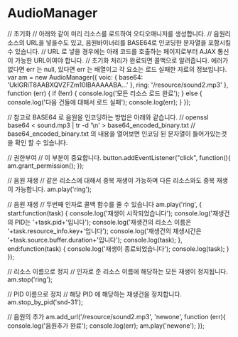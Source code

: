 # AudioManager

   // 초기화
   // 아래와 같이 미리 리소스를 로드하여 오디오매니저를 생성합니다.
   // 음원리소스의 URL을 넣을수도 있고, 음원바이너리를 BASE64로 인코딩한 문자열을 포함시킬 수 있습니다.
   // URL 로 넣을 경우에는 아래 코드를 호출하는 페이지로부터 AJAX 통신이 가능한 URL이여야 합니다.
   // 초기화 처리가 완료되면 콜백으로 알려줍니다. 에러가 없다면 err 는 null, 있다면 err 는 배열이고 각 요소는 로드 실패한 자료의 정보입니다.
   var am = new AudioManager({
      voic: { base64: 'UklGRiT8AABXQVZFZm10IBAAAAABA...' },
      ring: '/resource/sound2.mp3'
   }, function (err) {
      if (!err) {
         console.log('모든 리소스 로드 완료');
      } else {
         console.log('다음 건들에 대해서 로드 실패');
         console.log(err);
      }
   });

   // 참고로 BASE64 로 음원을 인코딩하는 방법은 아래와 같습니다.
   // openssl base64 < sound.mp3 | tr -d '\n' > base64_encoded_binary.txt
   // base64_encoded_binary.txt 의 내용을 열어보면 인코딩 된 문자열이 들어가있는것을 확인 할 수 있습니다.

   // 권한부여
   // 이 부분이 중요합니다.
   button.addEventListener("click", function(){
      am.grant_permission();
   });

   // 음원 재생
   // 같은 리소스에 대해서 중복 재생이 가능하며 다른 리소스와도 중복 재생이 가능합니다.
   am.play('ring');

   // 음원 재생
   // 두번째 인자로 콜백 함수를 줄 수 있습니다
   am.play('ring', {
      start:function(task) {
         console.log('재생이 시작되었습니다');
         console.log('재생건의 PID는 '+task.pid+'입니다');
         console.log('재생건의 리소스 이름은 '+task.resource_info.key+'입니다');
         console.log('재생건의 재생시간은 '+task.source.buffer.duration+'입니다');
         console.log(task);
      },
      end:function(task) {
         console.log('재생이 종료되었습니다');
         console.log(task);
      }
   });

   // 리소스 이름으로 정지
   // 인자로 준 리소스 이름에 해당하는 모든 재생이 정지됩니다.
   am.stop('ring');

   // PID 이름으로 정지
   // 해당 PID 에 해당하는 재생건을 정지합니다.
   am.stop_by_pid('snd-31');

   // 음원의 추가
   am.add_url('/resource/sound2.mp3', 'newone', function (err){
      console.log('음원추가 완료');
      console.log(err);
      am.play('newone');
   });
